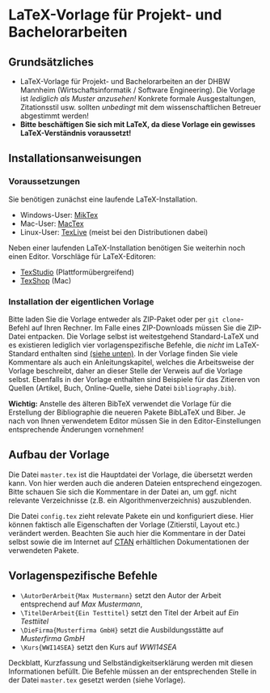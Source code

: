 # LaTeX-Vorlage für Projekt- und Bachelorarbeiten  

## Grundsätzliches
* LaTeX-Vorlage für Projekt- und Bachelorarbeiten an der DHBW Mannheim (Wirtschaftsinformatik / Software Engineering).
Die Vorlage ist *lediglich als Muster anzusehen!* Konkrete formale Ausgestaltungen, Zitationsstil usw. sollten *unbedingt* mit dem
wissenschaftlichen Betreuer abgestimmt werden!
* **Bitte beschäftigen Sie sich mit LaTeX, da diese Vorlage ein gewisses LaTeX-Verständnis voraussetzt!**


## Installationsanweisungen

### Voraussetzungen

Sie benötigen zunächst eine laufende LaTeX-Installation.

* Windows-User: [MikTex](http://www.miktex.org)
* Mac-User: [MacTex](http://www.tug.org/mactex/index.html)
* Linux-User: [TexLive](http://www.tug.org/texlive/) (meist bei den Distributionen dabei)

Neben einer laufenden LaTeX-Installation benötigen Sie weiterhin noch einen Editor.
Vorschläge für LaTeX-Editoren:

* [TexStudio](http://www.texstudio.org) (Plattformübergreifend)
* [TexShop](http://pages.uoregon.edu/koch/texshop/) (Mac)

### Installation der eigentlichen Vorlage

Bitte laden Sie die Vorlage entweder als ZIP-Paket oder per `git clone`-Befehl auf Ihren Rechner. Im Falle eines ZIP-Downloads müssen Sie die ZIP-Datei entpacken. Die Vorlage selbst ist weitestgehend Standard-LaTeX und es existieren lediglich vier vorlagenspezifische Befehle, die _nicht_ im LaTeX-Standard enthalten sind [(siehe unten)](#markdown-header-vorlagenspezifische-befehle). In der Vorlage finden Sie viele Kommentare als auch ein Anleitungskapitel, welches die Arbeitsweise
der Vorlage beschreibt, daher an dieser Stelle der Verweis auf die Vorlage selbst. Ebenfalls in der Vorlage enthalten sind
Beispiele für das Zitieren von Quellen (Artikel, Buch, Online-Quelle, siehe Datei `bibliography.bib`).

**Wichtig:** Anstelle des älteren BibTeX verwendet die Vorlage für die Erstellung der Bibliographie
die neueren Pakete BibLaTeX und Biber. Je nach von Ihnen verwendetem Editor müssen Sie in den Editor-Einstellungen
entsprechende Änderungen vornehmen!

## Aufbau der Vorlage
Die Datei `master.tex` ist die Hauptdatei der Vorlage, die übersetzt werden kann. Von hier werden auch die anderen
Dateien entsprechend eingezogen. Bitte schauen Sie sich die Kommentare in der Datei an, um ggf. nicht relevante
Verzeichnisse (z.B. ein Algorithmenverzeichnis) auszublenden.

Die Datei `config.tex` zieht relevate Pakete ein und konfiguriert diese. Hier können faktisch alle Eigenschaften der Vorlage
(Zitierstil, Layout etc.) verändert werden. Beachten Sie auch hier die Kommentare in der Datei selbst sowie die im Internet
auf [CTAN](http://www.ctan.org) erhältlichen Dokumentationen der verwendeten Pakete.


## Vorlagenspezifische Befehle
- `\AutorDerArbeit{Max Mustermann}` setzt den Autor der Arbeit entsprechend auf *Max Mustermann*,
- `\TitelDerArbeit{Ein Testtitel}` setzt den Titel der Arbeit auf *Ein Testtiitel*
- `\DieFirma{Musterfirma GmbH}` setzt die Ausbildungsstätte auf *Musterfirma GmbH*
- `\Kurs{WWI14SEA}` setzt den Kurs auf *WWI14SEA*

Deckblatt, Kurzfassung und Selbständigkeitserklärung werden mit diesen Informationen
befüllt. Die Befehle müssen an der entsprechenden Stelle in der Datei `master.tex`
gesetzt werden (siehe Vorlage).
